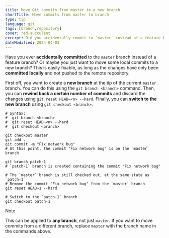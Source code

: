 ```yaml
---
title: Move Git commits from master to a new branch
shortTitle: Move commits from master to branch
type: tip
language: git
tags: [branch,repository]
cover: red-succulent
excerpt: Did you accidentally commit to `master` instead of a feature branch? Here's how you can move those commits to a new branch.
dateModified: 2024-04-03
---
```


Have you ever **accidentally committed** to the `master` branch instead of a feature branch? Or maybe you just want to move some local commits to a new branch? This is easily fixable, as long as the changes have only been **committed locally** and not pushed to the remote repository.

First off, you want to create a **new branch** at the tip of the current `master` branch. You can do this using the `git branch <branch>` command. Then, you can **rewind back a certain number of commits** and discard the changes using `git reset HEAD~<n> --hard`. Finally, you can **switch to the new branch** using `git checkout <branch>`.

```shell
# Syntax:
#  git branch <branch>
#  git reset HEAD~<n> --hard
#  git checkout <branch>

git checkout master
git add .
git commit -m "Fix network bug"
# At this point, the commit "Fix network bug" is on the `master` branch

git branch patch-1
# `patch-1` branch is created containing the commit "Fix network bug"

# The `master` branch is still checked out, at the same state as `patch-1`
# Remove the commit "Fix network bug" from the `master` branch
git reset HEAD~1 --hard

# Switch to the `patch-1` branch
git checkout patch-1
```

> [!NOTE]
>
> This can be applied to **any branch**, not just `master`. If you want to move commits from a different branch, replace `master` with the branch name in the commands above.
